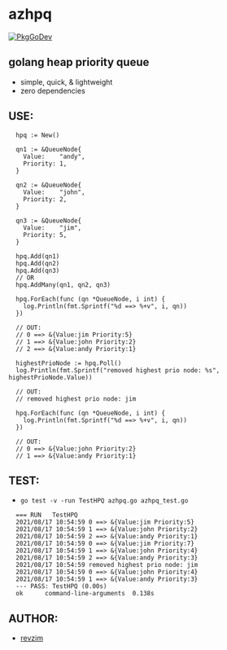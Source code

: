 # azhpq

[![PkgGoDev](https://pkg.go.dev/badge/github.com/revzim/azhpq)](https://pkg.go.dev/github.com/revzim/azhpq)

## golang heap priority queue
- simple, quick, & lightweight
- zero dependencies

## USE:
```
  hpq := New()

  qn1 := &QueueNode{
    Value:    "andy",
    Priority: 1,
  }

  qn2 := &QueueNode{
    Value:    "john",
    Priority: 2,
  }

  qn3 := &QueueNode{
    Value:    "jim",
    Priority: 5,
  }
  
  hpq.Add(qn1)
  hpq.Add(qn2) 
  hpq.Add(qn3)
  // OR
  hpq.AddMany(qn1, qn2, qn3)

  hpq.ForEach(func (qn *QueueNode, i int) {
    log.Println(fmt.Sprintf("%d ==> %+v", i, qn))
  })

  // OUT: 
  // 0 ==> &{Value:jim Priority:5}
  // 1 ==> &{Value:john Priority:2}
  // 2 ==> &{Value:andy Priority:1}

  highestPrioNode := hpq.Poll()
  log.Println(fmt.Sprintf("removed highest prio node: %s", highestPrioNode.Value))

  // OUT: 
  // removed highest prio node: jim

  hpq.ForEach(func (qn *QueueNode, i int) {
    log.Println(fmt.Sprintf("%d ==> %+v", i, qn))
  })

  // OUT: 
  // 0 ==> &{Value:john Priority:2}
  // 1 ==> &{Value:andy Priority:1}
```

## TEST:
- `go test -v -run TestHPQ azhpq.go azhpq_test.go`
```
  === RUN   TestHPQ
  2021/08/17 10:54:59 0 ==> &{Value:jim Priority:5}
  2021/08/17 10:54:59 1 ==> &{Value:john Priority:2}
  2021/08/17 10:54:59 2 ==> &{Value:andy Priority:1}
  2021/08/17 10:54:59 0 ==> &{Value:jim Priority:7}
  2021/08/17 10:54:59 1 ==> &{Value:john Priority:4}
  2021/08/17 10:54:59 2 ==> &{Value:andy Priority:3}
  2021/08/17 10:54:59 removed highest prio node: jim
  2021/08/17 10:54:59 0 ==> &{Value:john Priority:4}
  2021/08/17 10:54:59 1 ==> &{Value:andy Priority:3}
  --- PASS: TestHPQ (0.00s)
  ok      command-line-arguments  0.138s
```

## AUTHOR:
- [revzim](https://github.com/revzim)
